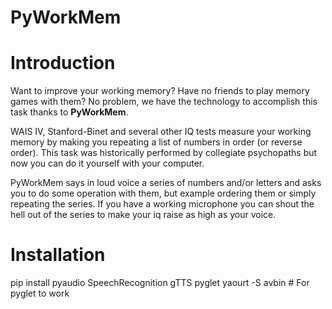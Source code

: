 # PyWorkMem

# Introduction

Want to improve your working memory? Have no friends to play memory games with them? No problem, we have the technology to accomplish this task thanks to __PyWorkMem__.

WAIS IV, Stanford-Binet and several other IQ tests measure your working memory by making you repeating a list of numbers in order (or reverse order). This task was historically performed by collegiate psychopaths but now you can do it yourself with your computer.

PyWorkMem says in loud voice a series of numbers and/or letters and asks you to do some operation with them, but example ordering them or simply repeating the series. If you have a working microphone you can shout the hell out of the series to make your iq raise as high as your voice.

# Installation
pip install pyaudio SpeechRecognition gTTS pyglet
yaourt -S avbin # For pyglet to work
